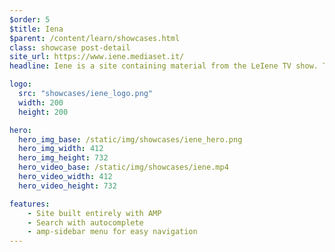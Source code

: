 ```yaml
---
$order: 5
$title: Iena
$parent: /content/learn/showcases.html
class: showcase post-detail
site_url: https://www.iene.mediaset.it/
headline: Iene is a site containing material from the LeIene TV show. The site is built completely with AMP and delivers a fast user experience across devices.

logo:
  src: "showcases/iene_logo.png"
  width: 200
  height: 200

hero:
  hero_img_base: /static/img/showcases/iene_hero.png
  hero_img_width: 412
  hero_img_height: 732
  hero_video_base: /static/img/showcases/iene.mp4
  hero_video_width: 412
  hero_video_height: 732

features:
    - Site built entirely with AMP 
    - Search with autocomplete
    - amp-sidebar menu for easy navigation
---
```


